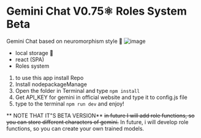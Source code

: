 # Gemini Chat V0.75⚛️ Roles System Beta

Gemini Chat based on neuromorphism style 🌵
![image](https://github.com/user-attachments/assets/eec09fb2-a39e-459d-94fe-915aaec0287f)


* local storage 🏦
* react (SPA)
* Roles system 

1. to use this app install Repo
2. Install nodepackageManage
3. Open the folder in Terminal and type `npm install`
4. Get API_KEY for gemini in official website and type it to config.js file
5. type to the terminal `npm run dev` and enjoy!

** NOTE THAT IT"S BETA VERSION**
~~in future I will add role functions, so you can store different characters of gemini.~~
In future, i will develop role functions, so you can create your own trained models.

